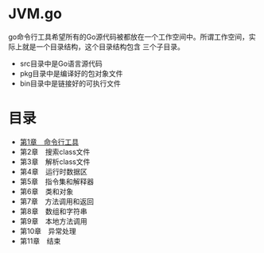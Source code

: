 # JVM.go

go命令行工具希望所有的Go源代码被都放在一个工作空间中。所谓工作空间，实际上就是一个目录结构，这个目录结构包含 三个子目录。
- src目录中是Go语言源代码
- pkg目录中是编译好的包对象文件
- bin目录中是链接好的可执行文件

# 目录
- [第1章　命令行工具](/ch01)
- 第2章　搜索class文件
- 第3章　解析class文件
- 第4章　运行时数据区
- 第5章　指令集和解释器
- 第6章　类和对象
- 第7章　方法调用和返回
- 第8章　数组和字符串
- 第9章　本地方法调用
- 第10章　异常处理
- 第11章　结束